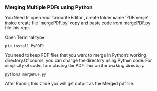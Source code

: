 ### Merging Multiple PDFs using Python

You Need  to open your favourite Editor , create folder name 'PDFmerge'  inside create file 'mergePDF.py' copy and paste code from [mergePDF.py](https://github.com/prgayake/Python-project-Scripts/blob/main/PDF%20merge/mergePDF.py) file this repo. 

Open Terminal type 

```py
pip install PyPDF2

```

You need to keep PDF files that you want to merge in Python’s working directory.Of course, you can change the directory using Python code. For simplicity of code, I am placing the PDF files on the working directory.


```py
python3 mergePDF.py 

```


After Runnig this Code you will get output as the Merged pdf file.
